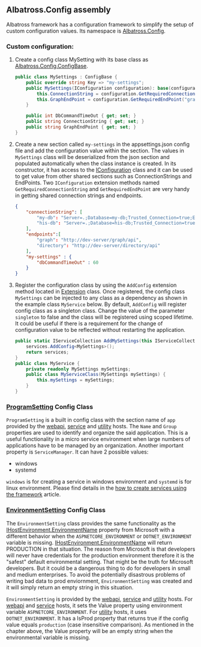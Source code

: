 ## Albatross.Config assembly

Albatross framework has a configuration framework to simplify the setup of custom configuration values.  Its namespace is [Albatross.Config](https://rushuiguan.github.io/framework/api/Albatross.Config.html).  

### Custom configuration:
1. Create a config class MySetting with its base class as [Albatross.Config.ConfigBase](https://rushuiguan.github.io/framework/api/Albatross.Config.ConfigBase.html).
	```c#
	public class MySettings : ConfigBase {
		public override string Key => "my-settings";
		public MySettings(IConfiguration configuration): base(configuration) {
			this.ConnectionString = configuration.GetRequiredConnectionString("my-db");
			this.GraphEndPoint = configuration.GetRequiredEndPoint("graph");
		}

		public int DbCommandTimeOut { get; set; }
		public string ConnectionString { get; set; }
		public string GraphEndPoint { get; set; }
	}
	```
1. Create a new section called `my-settings` in the appsettings.json config file and add the configuration value within the section.  The values in `MySettings` class will be deserialized from the json section and populated automatically when the class instance is created.  In its constructor, it has access to the [IConfiguration](https://learn.microsoft.com/en-us/dotnet/api/microsoft.extensions.configuration.iconfiguration?view=dotnet-plat-ext-7.0) class and it can be used to get value from other shared sections such as ConnectionStrings and EndPoints.  Two `IConfiguration` extension methods named `GetRequiredConnectionString` and `GetRequiredEndPoint` are very handy in getting shared connection strings and endpoints.
	```json
	{
		"connectionString": [
			"my-db": "Server=.;Database=my-db;Trusted_Connection=true;Encrypt=false",
			"his-db": "Server=.;Database=his-db;Trusted_Connection=true;Encrypt=false"
		],
		"endpoints":[
			"graph": "http://dev-server/graph/api",
			"directory": "http://dev-server/directory/api"
		],
		"my-settings" : {
			"dbCommandTimeOut" : 60
		}
	}
	```
1. Register the configuration class by using the `AddConfig` extension method located in [Extension](https://rushuiguan.github.io/framework/api/Albatross.Config.Extension.html) class.  Once registered, the config class `MySettings` can be injected to any class as a dependency as shown in the example class `MyService` below.  By default, `AddConfig` will register config class as a singleton class.  Change the value of the parameter `singleton` to false and the class will be registered using scoped lifetime.  It could be useful if there is a requirement for the change of configuration value to be reflected without restarting the application.
	```c#
	public static IServiceCollection AddMySettings(this IServiceCollection services) {
		services.AddConfig<MySettings>();
		return services;
	}
	public class MyService {
		private readonly MySettings mySettings;
		public class MyServiceClass(MySettings mySettings) {
			this.mySettings = mySettings;
		}
	}
	```
### [ProgramSetting](https://rushuiguan.github.io/framework/api/Albatross.Config.ProgramSetting.html) Config Class
`ProgramSetting` is a built in config class with the section name of `app` provided by the [webapi](webapi.md), [service](service.md) and [utility](utility.md) hosts.  The `Name` and `Group` properties are used to identify and organize the said application.  This is a useful functionality in a micro service environment when large numbers of applications have to be managed by an organization.  Another important property is `ServiceManager`.  It can have 2 possible values:
- windows
- systemd

`windows` is for creating a service in windows environment and `systemd` is for linux environment.  Please find details in the [how to create services using the framework](service.md) article.

### [EnvironmentSetting](https://rushuiguan.github.io/framework/api/Albatross.Config.EnvironmentSetting.html) Config Class
The `EnvironmentSetting` class provides the same functionality as the [IHostEnvironment.EnvironmentName](https://learn.microsoft.com/en-us/dotnet/api/microsoft.extensions.hosting.ihostenvironment.environmentname?view=dotnet-plat-ext-7.0#microsoft-extensions-hosting-ihostenvironment-environmentname) property from Microsoft with a different behavior when the `ASPNETCORE_ENVIRONMENT` or `DOTNET_ENVIRONMENT` variable is missing.  [IHostEnvironment.EnvironmentName](https://learn.microsoft.com/en-us/dotnet/api/microsoft.extensions.hosting.ihostenvironment.environmentname?view=dotnet-plat-ext-7.0#microsoft-extensions-hosting-ihostenvironment-environmentname) will return PRODUCTION in that situation.  The reason from Microsoft is that developers will never have credentials for the production environment therefore it is the "safest" default environmental setting.  That might be the truth for Microsoft developers.  But it could be a dangerous thing to do for developers in small and medium enterprises.  To avoid the potentially disastrous problems of writing bad data to prod enviornment, `EnvironmentSetting` was created and it will simply return an empty string in this situation.

`EnvironmentSetting` is provided by the [webapi](webapi.md), [service](service.md) and [utility](utility.md) hosts.  For [webapi](webapi.md) and [service](service.md) hosts, it sets the Value property using environment variable `ASPNETCORE_ENVIRONMENT`.  For [utility](utility.md) hosts, it uses `DOTNET_ENVIRONMENT`.  It has a IsProd property that returns true if the config value equals `production` (case insensitive comparison).  As mentioned in the chapter above, the Value property will be an empty string when the environmental variable is missing.
